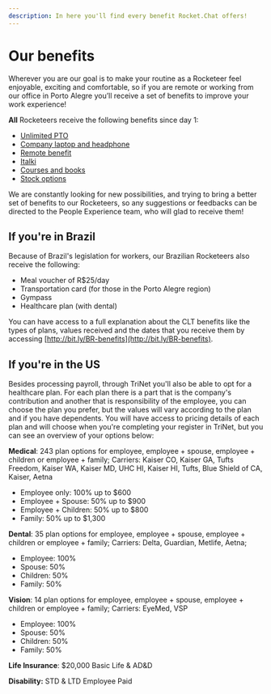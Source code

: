 ```yaml
---
description: In here you'll find every benefit Rocket.Chat offers!
---
```


# Our benefits

Wherever you are our goal is to make your routine as a Rocketeer feel enjoyable, exciting and comfortable, so if you are remote or working from our office in Porto Alegre you’ll receive a set of benefits to improve your work experience!

**All** Rocketeers receive the following benefits since day 1:

* [Unlimited PTO](https://handbook.rocket.chat/company/people/the-daily-life/paid-time-off-policy) 
* [Company laptop and headphone](https://handbook.rocket.chat/company/people/joining/onboarding/laptop-ordering)
* [Remote benefit](https://handbook.rocket.chat/company/people/entering-rocket.chat/benefits/remote-benefit) 
* [Italki](https://handbook.rocket.chat/company/people/developing-yourself/learning) 
* [Courses and books](https://handbook.rocket.chat/company/people/developing-yourself/learning)
* [Stock options](https://handbook.rocket.chat/company/people/entering-rocket.chat/benefits/stock-options)

We are constantly looking for new possibilities, and trying to bring a better set of benefits to our Rocketeers, so any suggestions or feedbacks can be directed to the People Experience team, who will glad to receive them!

## If you're in Brazil

Because of Brazil's legislation for workers, our Brazilian Rocketeers also receive the following:

* Meal voucher of R$25/day
* Transportation card \(for those in the Porto Alegre region\)
* Gympass
* Healthcare plan \(with dental\)

You can have access to a full explanation about the CLT benefits like the types of plans, values received and the dates that you receive them by accessing [http://bit.ly/BR-benefits](http://bit.ly/BR-benefits).

## If you're in the US

Besides processing payroll, through TriNet you'll also be able to opt for a healthcare plan. For each plan there is a part that is the company's contribution and another that is responsibility of the employee, you can choose the plan you prefer, but the values will vary according to the plan and if you have dependents. You will have access to pricing details of each plan and will choose when you're completing your register in TriNet, but you can see an overview of your options below:

**Medical**: 243 plan options for employee, employee + spouse, employee + children or employee + family; Carriers: Kaiser CO, Kaiser GA, Tufts Freedom, Kaiser WA, Kaiser MD, UHC HI, Kaiser HI, Tufts, Blue Shield of CA, Kaiser, Aetna

* Employee only: 100% up to $600
* Employee + Spouse: 50% up to $900
* Employee + Children: 50% up to $800
* Family: 50% up to $1,300

**Dental**: 35 plan options for employee, employee + spouse, employee + children or employee + family; Carriers: Delta, Guardian, Metlife, Aetna;

* Employee: 100%
* Spouse: 50%
* Children: 50%
* Family: 50%

**Vision**: 14 plan options for employee, employee + spouse, employee + children or employee + family; Carriers: EyeMed, VSP

* Employee: 100%
* Spouse: 50%
* Children: 50%
* Family: 50%

**Life Insurance**: $20,000 Basic Life & AD&D

**Disability:** STD & LTD Employee Paid

